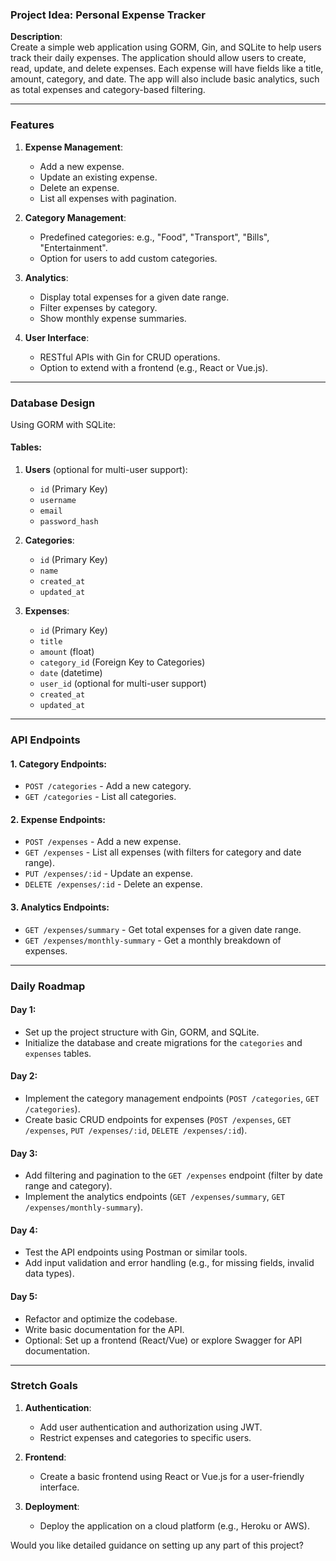 ### **Project Idea: Personal Expense Tracker**

**Description**:  
Create a simple web application using GORM, Gin, and SQLite to help users track their daily expenses. The application should allow users to create, read, update, and delete expenses. Each expense will have fields like a title, amount, category, and date. The app will also include basic analytics, such as total expenses and category-based filtering.

---

### **Features**
1. **Expense Management**:
   - Add a new expense.
   - Update an existing expense.
   - Delete an expense.
   - List all expenses with pagination.

2. **Category Management**:
   - Predefined categories: e.g., "Food", "Transport", "Bills", "Entertainment".
   - Option for users to add custom categories.

3. **Analytics**:
   - Display total expenses for a given date range.
   - Filter expenses by category.
   - Show monthly expense summaries.

4. **User Interface**:
   - RESTful APIs with Gin for CRUD operations.
   - Option to extend with a frontend (e.g., React or Vue.js).

---

### **Database Design**
Using GORM with SQLite:
#### Tables:
1. **Users** (optional for multi-user support):
   - `id` (Primary Key)
   - `username`
   - `email`
   - `password_hash`

2. **Categories**:
   - `id` (Primary Key)
   - `name`
   - `created_at`
   - `updated_at`

3. **Expenses**:
   - `id` (Primary Key)
   - `title`
   - `amount` (float)
   - `category_id` (Foreign Key to Categories)
   - `date` (datetime)
   - `user_id` (optional for multi-user support)
   - `created_at`
   - `updated_at`

---

### **API Endpoints**
#### 1. **Category Endpoints**:
   - `POST /categories` - Add a new category.
   - `GET /categories` - List all categories.

#### 2. **Expense Endpoints**:
   - `POST /expenses` - Add a new expense.
   - `GET /expenses` - List all expenses (with filters for category and date range).
   - `PUT /expenses/:id` - Update an expense.
   - `DELETE /expenses/:id` - Delete an expense.

#### 3. **Analytics Endpoints**:
   - `GET /expenses/summary` - Get total expenses for a given date range.
   - `GET /expenses/monthly-summary` - Get a monthly breakdown of expenses.

---

### **Daily Roadmap**
#### **Day 1**:
- Set up the project structure with Gin, GORM, and SQLite.
- Initialize the database and create migrations for the `categories` and `expenses` tables.

#### **Day 2**:
- Implement the category management endpoints (`POST /categories`, `GET /categories`).
- Create basic CRUD endpoints for expenses (`POST /expenses`, `GET /expenses`, `PUT /expenses/:id`, `DELETE /expenses/:id`).

#### **Day 3**:
- Add filtering and pagination to the `GET /expenses` endpoint (filter by date range and category).
- Implement the analytics endpoints (`GET /expenses/summary`, `GET /expenses/monthly-summary`).

#### **Day 4**:
- Test the API endpoints using Postman or similar tools.
- Add input validation and error handling (e.g., for missing fields, invalid data types).

#### **Day 5**:
- Refactor and optimize the codebase.
- Write basic documentation for the API.
- Optional: Set up a frontend (React/Vue) or explore Swagger for API documentation.

---

### **Stretch Goals**
1. **Authentication**:
   - Add user authentication and authorization using JWT.
   - Restrict expenses and categories to specific users.

2. **Frontend**:
   - Create a basic frontend using React or Vue.js for a user-friendly interface.

3. **Deployment**:
   - Deploy the application on a cloud platform (e.g., Heroku or AWS).

Would you like detailed guidance on setting up any part of this project?
